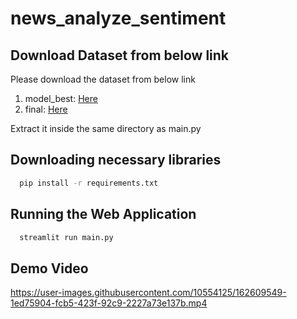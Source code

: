 # news_analyze_sentiment

## Download Dataset from below link 
Please download the dataset from below link 
1. model_best: [Here](https://www.dropbox.com/s/5skzsbpbk8wha7j/model-best.zip?dl=0)
2. final: [Here](https://www.dropbox.com/s/6ozggyzbwoz2cnf/final.zip?dl=0)

Extract it inside the same directory as main.py

## Downloading necessary libraries
```bash
  pip install -r requirements.txt
```

## Running the Web Application
```bash
  streamlit run main.py
```

## Demo Video
https://user-images.githubusercontent.com/10554125/162609549-1ed75904-fcb5-423f-92c9-2227a73e137b.mp4
